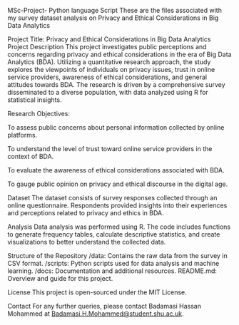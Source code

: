 MSc-Project- Python language Script
These are the files associated with my survey dataset analysis on Privacy and Ethical Considerations in Big Data Analytics

Project Title: Privacy and Ethical Considerations in Big Data Analytics Project Description This project investigates public perceptions and concerns regarding privacy and ethical considerations in the era of Big Data Analytics (BDA). Utilizing a quantitative research approach, the study explores the viewpoints of individuals on privacy issues, trust in online service providers, awareness of ethical considerations, and general attitudes towards BDA. The research is driven by a comprehensive survey disseminated to a diverse population, with data analyzed using R for statistical insights.

Research Objectives:

To assess public concerns about personal information collected by online platforms.

To understand the level of trust toward online service providers in the context of BDA.

To evaluate the awareness of ethical considerations associated with BDA.

To gauge public opinion on privacy and ethical discourse in the digital age.

Dataset The dataset consists of survey responses collected through an online questionnaire. Respondents provided insights into their experiences and perceptions related to privacy and ethics in BDA.

Analysis Data analysis was performed using R. The code includes functions to generate frequency tables, calculate descriptive statistics, and create visualizations to better understand the collected data.

Structure of the Repository /data: Contains the raw data from the survey in CSV format. /scripts: Python scripts used for data analysis and machine learning. /docs: Documentation and additional resources. README.md: Overview and guide for this project.

License This project is open-sourced under the MIT License.

Contact For any further queries, please contact Badamasi Hassan Mohammed at Badamasi.H.Mohammed@student.shu.ac.uk.
